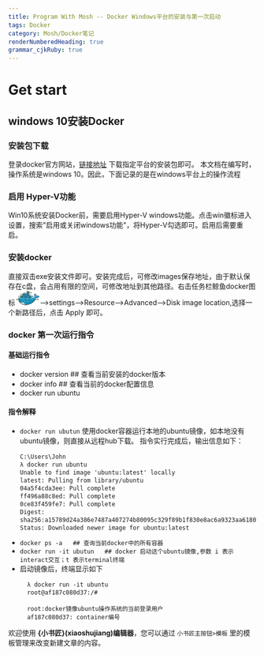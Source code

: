 ```yaml
---
title: Program With Mosh -- Docker Windows平台的安装与第一次启动
tags: Docker
category: Mosh/Docker笔记
renderNumberedHeading: true
grammar_cjkRuby: true
---
```


# Get start

## windows 10安装Docker

### 安装包下载

登录docker官方网站，[链接地址](https://www.docker.com/products/docker-desktop) 下载指定平台的安装包即可。
本文档在编写时，操作系统是windows 10。因此，下面记录的是在windows平台上的操作流程

### 启用 Hyper-V功能

Win10系统安装Docker前，需要启用Hyper-V windows功能。点击win徽标进入设置，搜索"启用或关闭windows功能"，将Hyper-V勾选即可。启用后需要重启。

### 安装docker
直接双击exe安装文件即可。安装完成后，可修改images保存地址，由于默认保存在c盘，会占用有限的空间，可修改地址到其他路径。右击任务栏鲸鱼docker图标![鲸鱼](./images/1618624014323.png)-->settings-->Resource-->Advanced-->Disk image location,选择一个新路径后，点击 Apply 即可。

### docker 第一次运行指令

#### 基础运行指令
 - docker version   ## 查看当前安装的docker版本
 - docker info  ## 查看当前的docker配置信息
 - docker run ubuntu
 #### 指令解释
 
-   `docker run ubutun`
     使用docker容器运行本地的ubuntu镜像，如本地没有ubuntu镜像，则直接从远程hub下载。
     指令实行完成后，输出信息如下：
	 ```
	 C:\Users\John
	λ docker run ubuntu
	Unable to find image 'ubuntu:latest' locally
	latest: Pulling from library/ubuntu
	04a5f4cda3ee: Pull complete
	ff496a88c8ed: Pull complete
	0ce83f459fe7: Pull complete
	Digest: sha256:a15789d24a386e7487a407274b80095c329f89b1f830e8ac6a9323aa61803964
	Status: Downloaded newer image for ubuntu:latest
	 ```
  - `docker ps -a   ## 查询当前docker中的所有容器` 
  - `docker run -it ubutun   ## docker 启动这个ubuntu镜像,参数 i 表示interact交互；t 表示terminal终端` 
  -  启动镜像后，终端显示如下
	  ```
		λ docker run -it ubuntu
		root@af187c080d37:/#
		
		root:docker镜像ubuntu操作系统的当前登录用户
		af187c080d37: container编号
		```
  
欢迎使用 **{小书匠}(xiaoshujiang)编辑器**，您可以通过 `小书匠主按钮>模板` 里的模板管理来改变新建文章的内容。